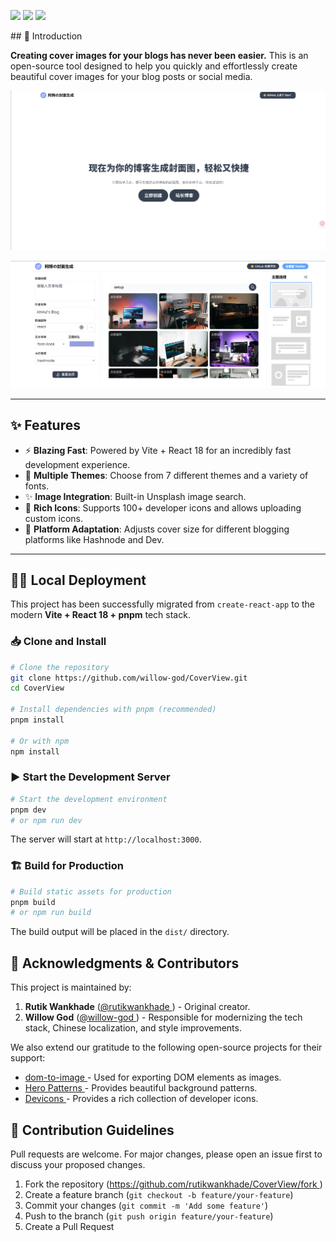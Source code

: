 <p>
  <a href="https://github.com/wojackop/cover-creator"><img src="https://img.shields.io/github/stars/rutikwankhade/CoverView.svg?style=social&label=Star"></a>
  <a href="https://github.com/wojackop/cover-creator"><img src="https://badges.frapsoft.com/os/v1/open-source.svg?v=103"></a>
  <a href="https://lbesson.mit-license.org"><img src="https://img.shields.io/badge/License-MIT-blue.svg"></a>
</p>
## 📝 Introduction

**Creating cover images for your blogs has never been easier.** This is an open-source tool designed to help you quickly and effortlessly create beautiful cover images for your blog posts or social media.

![Example 1](./public/img1.png)

![Example 2](./public/img2.png)

---

## ✨ Features

- ⚡ **Blazing Fast**: Powered by Vite + React 18 for an incredibly fast development experience.
- 🌈 **Multiple Themes**: Choose from 7 different themes and a variety of fonts.
- ✨ **Image Integration**: Built-in Unsplash image search.
- 🌠 **Rich Icons**: Supports 100+ developer icons and allows uploading custom icons.
- 💾 **Platform Adaptation**: Adjusts cover size for different blogging platforms like Hashnode and Dev.

---

## 👩‍💻 Local Deployment

This project has been successfully migrated from `create-react-app` to the modern **Vite + React 18 + pnpm** tech stack.

### 📥 Clone and Install

```bash
# Clone the repository
git clone https://github.com/willow-god/CoverView.git
cd CoverView

# Install dependencies with pnpm (recommended)
pnpm install

# Or with npm
npm install
```

### ▶️ Start the Development Server

```bash
# Start the development environment
pnpm dev
# or npm run dev
```

The server will start at `http://localhost:3000`.

### 🏗️ Build for Production

```bash
# Build static assets for production
pnpm build
# or npm run build
```

The build output will be placed in the `dist/` directory.

## 🙏 Acknowledgments & Contributors

This project is maintained by:

1. **Rutik Wankhade** ([@rutikwankhade ](https://github.com/rutikwankhade)) - Original creator.
2. **Willow God** ([@willow-god ](https://github.com/willow-god)) - Responsible for modernizing the tech stack, Chinese localization, and style improvements.

We also extend our gratitude to the following open-source projects for their support:

- [dom-to-image ](https://github.com/tsayen/dom-to-image)- Used for exporting DOM elements as images.
- [Hero Patterns ](https://www.heropatterns.com/)- Provides beautiful background patterns.
- [Devicons ](https://github.com/devicons/devicon)- Provides a rich collection of developer icons.

## 🤝 Contribution Guidelines

Pull requests are welcome. For major changes, please open an issue first to discuss your proposed changes.

1. Fork the repository ([https://github.com/rutikwankhade/CoverView/fork ](https://github.com/rutikwankhade/CoverView/fork))
2. Create a feature branch (`git checkout -b feature/your-feature`)
3. Commit your changes (`git commit -m 'Add some feature'`)
4. Push to the branch (`git push origin feature/your-feature`)
5. Create a Pull Request